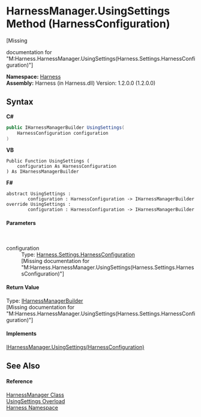 # HarnessManager.UsingSettings Method (HarnessConfiguration)
 

\[Missing <summary> documentation for "M:Harness.HarnessManager.UsingSettings(Harness.Settings.HarnessConfiguration)"\]

**Namespace:**&nbsp;<a href="c306edfe-5c5e-b933-d794-fef44c8f4ffc">Harness</a><br />**Assembly:**&nbsp;Harness (in Harness.dll) Version: 1.2.0.0 (1.2.0.0)

## Syntax

**C#**<br />
``` C#
public IHarnessManagerBuilder UsingSettings(
	HarnessConfiguration configuration
)
```

**VB**<br />
``` VB
Public Function UsingSettings ( 
	configuration As HarnessConfiguration
) As IHarnessManagerBuilder
```

**F#**<br />
``` F#
abstract UsingSettings : 
        configuration : HarnessConfiguration -> IHarnessManagerBuilder 
override UsingSettings : 
        configuration : HarnessConfiguration -> IHarnessManagerBuilder 
```


#### Parameters
&nbsp;<dl><dt>configuration</dt><dd>Type: <a href="aea1a0da-0211-3e8d-e69f-7300dd07906e">Harness.Settings.HarnessConfiguration</a><br />\[Missing <param name="configuration"/> documentation for "M:Harness.HarnessManager.UsingSettings(Harness.Settings.HarnessConfiguration)"\]</dd></dl>

#### Return Value
Type: <a href="e69b32b0-f5a0-3f75-1d61-fd7a5c04c5a7">IHarnessManagerBuilder</a><br />\[Missing <returns> documentation for "M:Harness.HarnessManager.UsingSettings(Harness.Settings.HarnessConfiguration)"\]

#### Implements
<a href="3e4df54f-33c8-0f32-fedf-689ae484bbff">IHarnessManager.UsingSettings(HarnessConfiguration)</a><br />

## See Also


#### Reference
<a href="a3e77946-5ee3-52a9-4064-afb16e38708c">HarnessManager Class</a><br /><a href="09651ceb-240e-d3f8-3c11-c4f73caa2f9f">UsingSettings Overload</a><br /><a href="c306edfe-5c5e-b933-d794-fef44c8f4ffc">Harness Namespace</a><br />